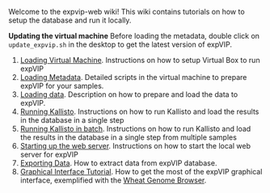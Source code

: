Welcome to the expvip-web wiki!
This wiki contains tutorials on how to setup the database and run it locally. 

**Updating the virtual machine** Before loading the metadata, double click on ```update_expvip.sh``` in the desktop to get the latest version of expVIP.  

1. [Loading Virtual Machine](LoadingVM). Instructions on how to setup Virtual Box to run expVIP
1. [Loading Metadata](LoadingMetadata). Detailed scripts in the virtual machine to prepare expVIP for your samples. 
1. [Loading data](LoadingData). Description on how to prepare and load the data to expVIP. 
1. [Running Kallisto](RunKallisto). Instructions on how to run Kallisto and load the results in the database in a single step
1. [Running Kallisto in batch](RunKallistoBatch). Instructions on how to run Kallisto and load the results in the database in a single step from multiple samples
1. [Starting up the web server](StartWebServer). Instructions on how to start the local web server for expVIP
1. [Exporting Data](ExportData). How to extract data from expVIP database.
1. [Graphical Interface Tutorial](https://github.com/homonecloco/expvip-web/wiki/Tutorial-expVIP-Graphical-Interface-(Wheat-Expression-Browser-example)). How to get the most of the expVIP graphical interface, exemplified with the [Wheat Genome Browser](http://www.wheat-expression.com/).


 

